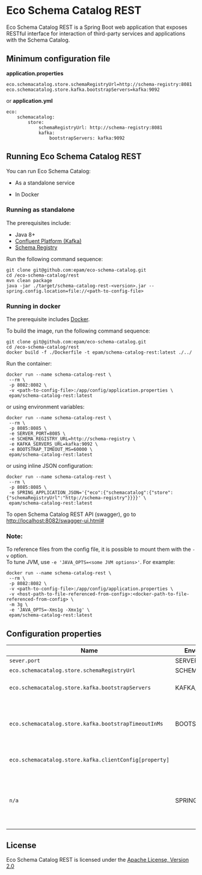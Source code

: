 # Eco Schema Catalog REST

Eco Schema Catalog REST is a Spring Boot web application that exposes RESTful interface for interaction of third-party services and applications with the Schema Catalog.

## Minimum configuration file

**application.properties**
```
eco.schemacatalog.store.schemaRegistryUrl=http://schema-registry:8081
eco.schemacatalog.store.kafka.bootstrapServers=kafka:9092
```

or **application.yml**
```
eco:
    schemacatalog:
        store:
            schemaRegistryUrl: http://schema-registry:8081
            kafka:
                bootstrapServers: kafka:9092
```

## Running Eco Schema Catalog REST 

You can run Eco Schema Catalog: 

* As a standalone service 

* In Docker 

### Running as standalone

The prerequisites include:
* Java 8+
* [Confluent Platform (Kafka)](https://www.confluent.io/)
* [Schema Registry](https://www.confluent.io/confluent-schema-registry/)

Run the following command sequence:
```
git clone git@github.com:epam/eco-schema-catalog.git
cd /eco-schema-catalog/rest
mvn clean package
java -jar ./target/schema-catalog-rest-<version>.jar --spring.config.location=file://<path-to-config-file>
```

### Running in docker

The prerequisite includes [Docker](https://www.docker.com/get-started).

To build the image, run the following command sequence:
```
git clone git@github.com:epam/eco-schema-catalog.git
cd /eco-schema-catalog/rest
docker build -f ./Dockerfile -t epam/schema-catalog-rest:latest ./../
```

Run the container:
```
docker run --name schema-catalog-rest \
 --rm \
 -p 8082:8082 \
 -v <path-to-config-file>:/app/config/application.properties \
 epam/schema-catalog-rest:latest
```

or using environment variables:
```
docker run --name schema-catalog-rest \
 --rm \
 -p 8085:8085 \
 -e SERVER_PORT=8085 \
 -e SCHEMA_REGISTRY_URL=http://schema-registry \
 -e KAFKA_SERVERS_URL=kafka:9092 \
 -e BOOTSTRAP_TIMEOUT_MS=60000 \
 epam/schema-catalog-rest:latest
```

or using inline JSON configuration:
```
docker run --name schema-catalog-rest \
 --rm \
 -p 8085:8085 \
 -e SPRING_APPLICATION_JSON='{"eco":{"schemacatalog":{"store":{"schemaRegistryUrl":"http://schema-registry"}}}}' \
 epam/schema-catalog-rest:latest
```

To open Schema Catalog REST API (swagger), go to [http://localhost:8082/swagger-ui.html#](http://localhost:8082/swagger-ui.html#)

### Note:

To reference files from the config file, it is possible to mount them with the
`-v` option. <br />
To tune JVM, use `-e 'JAVA_OPTS=<some JVM options>'`.
For example:
```
docker run --name schema-catalog-rest \
 --rm \
 -p 8082:8082 \
 -v <path-to-config-file>:/app/config/application.properties \
 -v <host-path-to-file-referenced-from-config>:<docker-path-to-file-referenced-from-config> \
 -m 3g \
 -e 'JAVA_OPTS=-Xms1g -Xmx1g' \
 epam/schema-catalog-rest:latest
```

## Configuration properties

Name | Envoronment Variable | Description | Default
---  | ---                  | ---         | --- 
`sever.port` | SERVER_PORT | Server HTTP port. | 8082
`eco.schemacatalog.store.schemaRegistryUrl` | SCHEMA_REGISTRY_URL | URL to the Schema Registry REST API. | `http://localhost:8081`
`eco.schemacatalog.store.kafka.bootstrapServers` | KAFKA_SERVERS_URL | A comma-separated list of Kafka brokers used by the Schema Registry to store schemas. | `localhost:9092`
`eco.schemacatalog.store.kafka.bootstrapTimeoutInMs` | BOOTSTRAP_TIMEOUT_MS | Max duration in milliseconds for bootstrapping data from the Schema Registry storage. If the timeout is too small, you may observe stale data for some time (it gets consistent eventually) after the service is started. | `60000`
`eco.schemacatalog.store.kafka.clientConfig[property]` | | Common Kafka [client properties](https://kafka.apache.org/23/documentation.html#adminclientconfigs), used to connect to the Schema Registry schema storage (topic). |
`n/a` | SPRING_APPLICATION_JSON | Flexible way to provide a set of configuration properties using inline JSON. For example, `eco.schemacatalog.store.schemaRegistryUrl` can be set as `{"eco":{"schemacatalog":{"store":{"schemaRegistryUrl":"http://schema-registry"}}}}` |

## License

Eco Schema Catalog REST is licensed under the [Apache License, Version 2.0](https://www.apache.org/licenses/LICENSE-2.0)
